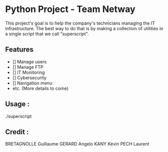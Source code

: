 # Python Project - Team Netway
This project's goal is to help the company's technicians managing the IT infrastructure.
The best way to do that is by making a collection of utilities in a single script that we call "superscript".

## Features
- [] Manage users
- [] Manage FTP
- [] IT Monitoring
- [] Cybersecurity
- [] Navigation menu
- etc. (More details to come)

## Usage :
./superscript

## Credit :
BRETAGNOLLE Guillaume
GERARD Angelo
KANY Kevin
PECH Laurent

